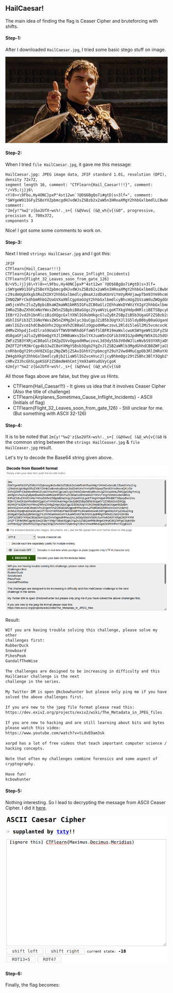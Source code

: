 ## HailCaesar!
The main idea of finding the flag is Ceaser Cipher and bruteforcing with shifts.

#### Step-1:
After I downloaded `HailCaesar.jpg`, I tried some basic stego stuff on image.

<img src="HailCaesar.jpg">

#### Step-2:
When I tried `file HailCaesar.jpg`, it gave me this message:

```
HailCaesar.jpg: JPEG image data, JFIF standard 1.01, resolution (DPI), density 72x72,
segment length 16, comment: "CTFlearn{Hail_Caesar!!!}", comment: "/<V5;)j}j6\
<Y)8><\9Fbu,Hy4ONC}pxP"4st12wn`?@O$6BgQo7i#gtD|s>3lf=", comment: "SWYgeW91IGFyZSBoYXZpbmcgdHJvdWJsZSBzb2x2aW5nIHRoaXMgY2hhbGxlbmdlLCBwbGVhc2Ug", comment:
"2m{y!"%w2'z{&o2UfX~ws%!._s+{ (&@Vwu{ (&@_w%{v{(&0", progressive, precision 8, 700x372, 
components 3
```
Nice! I got some some comments to work on.

#### Step-3:
Next I tried `strings HailCaesar.jpg` and I got this:

```
JFIF
CTFlearn{Hail_Caesar!!!}
CTFlearn{Airplanes_Sometimes_Cause_Inflight_Incidents}
CTFlearn{Flight_32_Leaves_soon_from_gate_126}
B/<V5;)j}j6\<Y)8><\9Fbu,Hy4ONC}pxP"4st12wn`?@O$6BgQo7i#gtD|s>3lf=
iSWYgeW91IGFyZSBoYXZpbmcgdHJvdWJsZSBzb2x2aW5nIHRoaXMgY2hhbGxlbmdlLCBwbGVhc2Ug
c29sdmUgbXkgb3RoZXIKY2hhbGxlbmdlcyBmaXJzdDoKUnViYmVyRHVjawpTbm93Ym9hcmQKUGlr
ZXNQZWFrCkdhbmRhbGZUaGVXaXNlCgpUaGUgY2hhbGxlbmdlcyBhcmUgZGVzaWduZWQgdG8gYmUg
aW5jcmVhc2luZyBpbiBkaWZmaWN1bHR5IGFuZCB0aGlzIEhhaWxDYWVzYXIgY2hhbGxlbmdlIGlz
IHRoZSBuZXh0CmNoYWxsZW5nZSBpbiB0aGUgc2VyaWVzLgoKTXkgVHdpdHRlciBETSBpcyBvcGVu
IEBrY2Jvd2h1bnRlciBidXQgcGxlYXNlIG9ubHkgcGluZyBtZSBpZiB5b3UgaGF2ZSBzb2x2ZWQg
dGhlIGFib3ZlIGNoYWxsZW5nZXMgZmlyc3QuCgpJZiB5b3UgYXJlIG5ldyB0byB0aGUganBlZyBm
aWxlIGZvcm1hdCBwbGVhc2UgcmVhZCB0aGlzOgpodHRwczovL2Rldi5leGl2Mi5vcmcvcHJvamVj
dHMvZXhpdjIvd2lraS9UaGVfTWV0YWRhdGFfaW5fSlBFR19maWxlcwoKSWYgeW91IGFyZSBuZXcg
dG8gaGFja2luZyBhbmQgYXJlIHN0aWxsIGxlYXJuaW5nIGFib3V0IGJpdHMgYW5kIGJ5dGVzIHBs
ZWFzZSB3YXRjaCB0aGlzIHZpZGVvOgpodHRwczovL3d3dy55b3V0dWJlLmNvbS93YXRjaD92PXRM
ZHZFT2FtM3NrCgp4b3JwZCBoYXMgYSBsb3Qgb2YgZnJlZSB2aWRlb3MgdGhhdCB0ZWFjaCBpbXBv
cnRhbnQgY29tcHV0ZXIgc2NpZW5jZSAvIGhhY2tpbmcgY29uY2VwdHMuCgpOb3RlIHRoYXQgb2Z0
ZW4gbXkgY2hhbGxlbmdlcyBjb21iaW5lIGZvcmVuc2ljcyBhbmQgc29tZSBhc3BlY3Qgb2YgY3J5
cHRvZ3JhcGh5LgoKSGF2ZSBmdW4hCmtjYm93aHVudGVyCgoK
42m{y!"%w2'z{&o2UfX~ws%!._s+{ (&@Vwu{ (&@_w%{v{(&0
```
All those flags above are false, but they give us Hints. 
- CTFlearn{Hail_Caesar!!!} - It gives us idea that it involves Ceaser Cipher (Also the title of challenge)
- CTFlearn{Airplanes_Sometimes_Cause_Inflight_Incidents} - ASCII (Initials of flag)
- CTFlearn{Flight_32_Leaves_soon_from_gate_126} - Still unclear for me. (But something with ASCII 32-126)

#### Step-4:
It is to be noted that `2m{y!"%w2'z{&o2UfX~ws%!._s+{ (&@Vwu{ (&@_w%{v{(&0` is the common string between the `strings HailCeaser.jpg` & `file HailCeaser.jpg` result.

Let's try to decode the Base64 string given above.

<img src="Base64.png">

Result:
```
WIf you are having trouble solving this challenge, please solve my other
challenges first:
RubberDuck
Snowboard
PikesPeak
GandalfTheWise

The challenges are designed to be increasing in difficulty and this HailCaesar challenge is the next
challenge in the series.

My Twitter DM is open @kcbowhunter but please only ping me if you have solved the above challenges first.

If you are new to the jpeg file format please read this:
https://dev.exiv2.org/projects/exiv2/wiki/The_Metadata_in_JPEG_files

If you are new to hacking and are still learning about bits and bytes please watch this video:
https://www.youtube.com/watch?v=tLdvEOam3sk

xorpd has a lot of free videos that teach important computer science / hacking concepts.

Note that often my challenges combine forensics and some aspect of cryptography.

Have fun!
kcbowhunter
```

#### Step-5:
Nothing interesting. So I lead to decrypting the message from ASCII Ceaser Cipher. I did it [here](https://sltls.org/shift).

<img src="Flag.png">

#### Step-6:
Finally, the flag becomes: 

[comment]: <> (`CTFlearn{Maximus.Decimus.Meridius}`)

